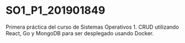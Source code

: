 # SO1_P1_201901849
Primera práctica del curso de Sistemas Operativos 1. CRUD utilizando React, Go y MongoDB para ser desplegado usando Docker.
